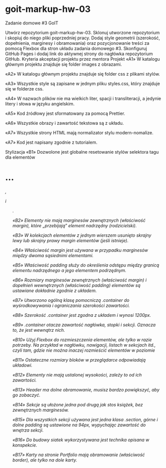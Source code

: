 # goit-markup-hw-03
Zadanie domowe #3 GoIT

Utwórz repozytorium goit-markup-hw-03.
Sklonuj utworzone repozytorium i skopiuj do niego pliki poprzedniej pracy.
Dodaj style geometrii (szerokość, dopełnienia, marginesy i obramowania) oraz pozycjonowanie treści za pomocą Flexbox dla stron układu zadania domowego #3.
Skonfiguruj GitHub Pages i dodaj link do aktywnej strony do nagłówka repozytorium GitHub.
Kryteria akceptacji projektu przez mentora
Projekt
«A1» W katalogu głównym projektu znajduje się folder images z obrazami.

«A2» W katalogu głównym projektu znajduje się folder css z plikami stylów.

«A3» Wszystkie style są zapisane w jednym pliku styles.css, który znajduje się w folderze css.

«A4» W nazwach plików nie ma wielkich liter, spacji i transliteracji, a jedynie litery i słowa w języku angielskim.

«A5» Kod źródłowy jest sformatowany za pomocą Prettier.

«A6» Wszystkie obrazy i zawartość tekstowa są z układu.

«A7» Wszystkie strony HTML mają normalizator stylu modern-nomalize.

«A7» Kod jest napisany zgodnie z tutorialem.

Stylizacja
«B1» Dozwolone jest globalne resetowanie stylów selektora tagu dla elementów <h1>...<h6>, <p> i <ul>.

«B2» Elementy nie mają marginesów zewnętrznych (właściwość margin), które „przebijają” element nadrzędny (rodzicielski).

«B3» W kolekcjach elementów z jednym wierszem usunięto skrajny lewy lub skrajny prawy margin elementów (jeśli istnieje).

«B4» Właściwość margin jest używana w przypadku marginesów między dwoma sąsiednimi elementami.

«B5» Właściwość padding służy do określenia odstępu między granicą elementu nadrzędnego a jego elementem podrzędnym.

«B6» Rozmiary marginesów zewnętrznych (właściwość margin) i dopełnień wewnętrznych (właściwość padding) elementów są ustawiane dokładnie zgodnie z układem.

«B7» Utworzono ogólną klasę pomocniczą .container do wyśrodkowywania i ograniczania szerokości zawartości.

«B8» Szerokość .container jest zgodna z układem i wynosi 1200px.

«B9» .container otacza zawartość nagłówka, stopki i sekcji. Oznacza to, że jest wewnątrz nich.

«B10» Użyj Flexbox do rozmieszczenia elementów, ale tylko w razie potrzeby. Na przykład w nagłówku, nawigacji, listach w sekcjach itd., czyli tam, gdzie nie można inaczej rozmieścić elementów w poziomie

«B11» Ostateczne rozmiary bloków w przeglądarce odpowiadają układowi.

«B12» Elementy nie mają ustalonej wysokości, zależy to od ich zawartości.

«B13» Header ma dolne obramowanie, musisz bardzo powiększyć, aby go zobaczyć.

«B14» Sekcje są ułożone jedna pod drugą jak stos książek, bez zewnętrznych marginesów.

«B15» Dla wszystkich sekcji używana jest jedna klasa .section, górne i dolne padding są ustawione na 94px, wypychając zawartość do wnętrza sekcji.

«B16» Do budowy siatek wykorzystywana jest technika opisana w konspekcie.

«B17» Karty na stronie Portfolio mają obramowanie (właściwość border), ale tylko na dole karty.
